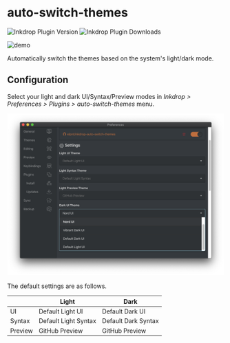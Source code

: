# auto-switch-themes

![Inkdrop Plugin Version](https://inkdrop-plugin-badge.vercel.app/api/version/auto-switch-themes?style=flat)
![Inkdrop Plugin Downloads](https://inkdrop-plugin-badge.vercel.app/api/downloads/auto-switch-themes?style=flat)

![demo](./img/demo.gif)

Automatically switch the themes based on the system's light/dark mode.

## Configuration

Select your light and dark UI/Syntax/Preview modes in _Inkdrop > Preferences > Plugins > auto-switch-themes_ menu.

![config](./img/config.png)

The default settings are as follows.

|         | Light                | Dark                |
| ------- | -------------------- | ------------------- |
| UI      | Default Light UI     | Default Dark UI     |
| Syntax  | Default Light Syntax | Default Dark Syntax |
| Preview | GitHub Preview       | GitHub Preview      |
